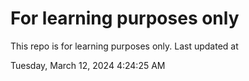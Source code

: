 # For learning purposes only
This repo is for learning purposes only.
Last updated at

Tuesday, March 12, 2024 4:24:25 AM

